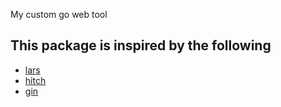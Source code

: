 My custom go web tool

## This package is inspired by the following

- [lars](https://github.com/go-playground/lars)
- [hitch](https://github.com/nbio/hitch)
- [gin](https://github.com/gin-gonic/gin)
